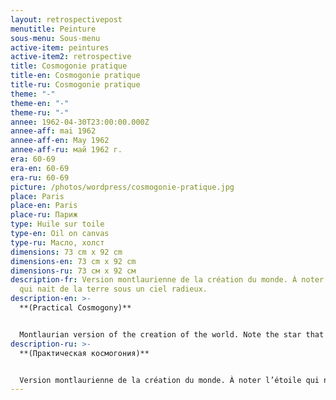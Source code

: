 ```yaml
---
layout: retrospectivepost
menutitle: Peinture
sous-menu: Sous-menu
active-item: peintures
active-item2: retrospective
title: Cosmogonie pratique
title-en: Cosmogonie pratique
title-ru: Cosmogonie pratique
theme: "-"
theme-en: "-"
theme-ru: "-"
annee: 1962-04-30T23:00:00.000Z
annee-aff: mai 1962
annee-aff-en: May 1962
annee-aff-ru: май 1962 г.
era: 60-69
era-en: 60-69
era-ru: 60-69
picture: /photos/wordpress/cosmogonie-pratique.jpg
place: Paris
place-en: Paris
place-ru: Париж
type: Huile sur toile
type-en: Oil on canvas
type-ru: Масло, холст
dimensions: 73 cm x 92 cm
dimensions-en: 73 cm x 92 cm
dimensions-ru: 73 см x 92 см
description-fr: Version montlaurienne de la création du monde. À noter l’étoile
  qui nait de la terre sous un ciel radieux.
description-en: >-
  **(Practical Cosmogony)**


  Montlaurian version of the creation of the world. Note the star that is born from the earth under a radiant sky.
description-ru: >-
  **(Практическая космогония)**


  Version montlaurienne de la création du monde. À noter l’étoile qui nait de la terre sous un ciel radieux.
---
```

